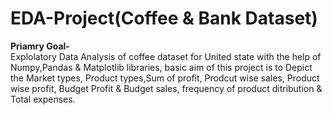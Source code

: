 # EDA-Project(Coffee & Bank Dataset)
**Priamry Goal-**<br> Explolatory Data Analysis of coffee dataset for United state with the help of Numpy,Pandas & Matplotlib libraries, basic aim of this project is to Depict the Market types, Product types,Sum of profit, Prodcut wise sales, Product wise profit, Budget Profit & Budget sales, frequency of product ditribution & Total expenses.
